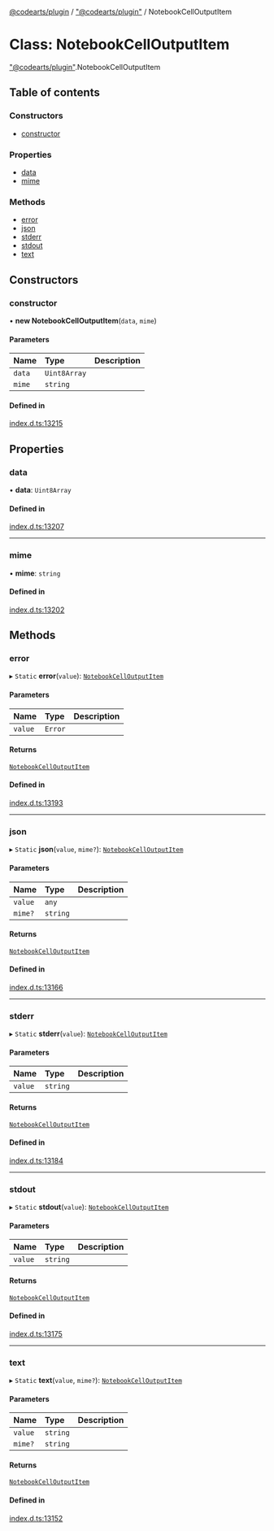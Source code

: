[@codearts/plugin](../README.md) / ["@codearts/plugin"](../modules/_codearts_plugin_.md) / NotebookCellOutputItem

# Class: NotebookCellOutputItem

["@codearts/plugin"](../modules/_codearts_plugin_.md).NotebookCellOutputItem

## Table of contents

### Constructors

- [constructor](codearts_plugin_.NotebookCellOutputItem.md#constructor)

### Properties

- [data](codearts_plugin_.NotebookCellOutputItem.md#data)
- [mime](codearts_plugin_.NotebookCellOutputItem.md#mime)

### Methods

- [error](codearts_plugin_.NotebookCellOutputItem.md#error)
- [json](codearts_plugin_.NotebookCellOutputItem.md#json)
- [stderr](codearts_plugin_.NotebookCellOutputItem.md#stderr)
- [stdout](codearts_plugin_.NotebookCellOutputItem.md#stdout)
- [text](codearts_plugin_.NotebookCellOutputItem.md#text)

## Constructors

### constructor

• **new NotebookCellOutputItem**(`data`, `mime`)

#### Parameters

| Name | Type | Description |
| :------ | :------ | :------ |
| `data` | `Uint8Array` |  |
| `mime` | `string` |  |

#### Defined in

[index.d.ts:13215](https://github.com/huaweicloud/cloudide-plugin-api/blob/03c74e5/index.d.ts#L13215)

## Properties

### data

• **data**: `Uint8Array`

#### Defined in

[index.d.ts:13207](https://github.com/huaweicloud/cloudide-plugin-api/blob/03c74e5/index.d.ts#L13207)

___

### mime

• **mime**: `string`

#### Defined in

[index.d.ts:13202](https://github.com/huaweicloud/cloudide-plugin-api/blob/03c74e5/index.d.ts#L13202)

## Methods

### error

▸ `Static` **error**(`value`): [`NotebookCellOutputItem`](codearts_plugin_.NotebookCellOutputItem.md)

#### Parameters

| Name | Type | Description |
| :------ | :------ | :------ |
| `value` | `Error` |  |

#### Returns

[`NotebookCellOutputItem`](codearts_plugin_.NotebookCellOutputItem.md)

#### Defined in

[index.d.ts:13193](https://github.com/huaweicloud/cloudide-plugin-api/blob/03c74e5/index.d.ts#L13193)

___

### json

▸ `Static` **json**(`value`, `mime?`): [`NotebookCellOutputItem`](codearts_plugin_.NotebookCellOutputItem.md)

#### Parameters

| Name | Type | Description |
| :------ | :------ | :------ |
| `value` | `any` |  |
| `mime?` | `string` |  |

#### Returns

[`NotebookCellOutputItem`](codearts_plugin_.NotebookCellOutputItem.md)

#### Defined in

[index.d.ts:13166](https://github.com/huaweicloud/cloudide-plugin-api/blob/03c74e5/index.d.ts#L13166)

___

### stderr

▸ `Static` **stderr**(`value`): [`NotebookCellOutputItem`](codearts_plugin_.NotebookCellOutputItem.md)

#### Parameters

| Name | Type | Description |
| :------ | :------ | :------ |
| `value` | `string` |  |

#### Returns

[`NotebookCellOutputItem`](codearts_plugin_.NotebookCellOutputItem.md)

#### Defined in

[index.d.ts:13184](https://github.com/huaweicloud/cloudide-plugin-api/blob/03c74e5/index.d.ts#L13184)

___

### stdout

▸ `Static` **stdout**(`value`): [`NotebookCellOutputItem`](codearts_plugin_.NotebookCellOutputItem.md)

#### Parameters

| Name | Type | Description |
| :------ | :------ | :------ |
| `value` | `string` |  |

#### Returns

[`NotebookCellOutputItem`](codearts_plugin_.NotebookCellOutputItem.md)

#### Defined in

[index.d.ts:13175](https://github.com/huaweicloud/cloudide-plugin-api/blob/03c74e5/index.d.ts#L13175)

___

### text

▸ `Static` **text**(`value`, `mime?`): [`NotebookCellOutputItem`](codearts_plugin_.NotebookCellOutputItem.md)

#### Parameters

| Name | Type | Description |
| :------ | :------ | :------ |
| `value` | `string` |  |
| `mime?` | `string` |  |

#### Returns

[`NotebookCellOutputItem`](codearts_plugin_.NotebookCellOutputItem.md)

#### Defined in

[index.d.ts:13152](https://github.com/huaweicloud/cloudide-plugin-api/blob/03c74e5/index.d.ts#L13152)
